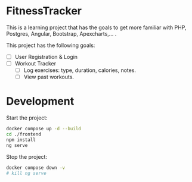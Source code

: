 # FitnessTracker

This is a learning project that has the goals to get more familiar with PHP, Postgres, Angular, Bootstrap, Apexcharts,... .

This project has the following goals:
- [ ] User Registration & Login
- [ ] Workout Tracker
  - [ ] Log exercises: type, duration, calories, notes.
  - [ ] View past workouts.

# Development

Start the project:
```sh
docker compose up -d --build
cd ./frontend
npm install
ng serve
```

Stop the project:
```sh
docker compose down -v
# kill ng serve
```
